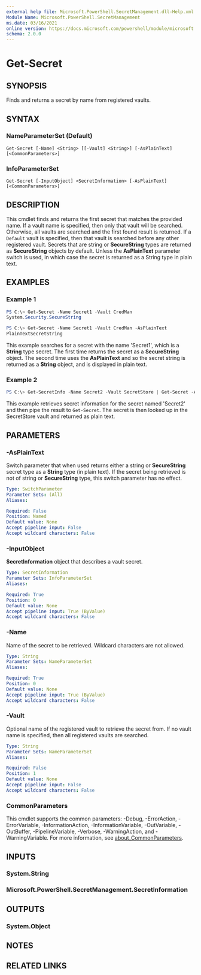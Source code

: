 ```yaml
---
external help file: Microsoft.PowerShell.SecretManagement.dll-Help.xml
Module Name: Microsoft.PowerShell.SecretManagement
ms.date: 03/16/2021
online version: https://docs.microsoft.com/powershell/module/microsoft.powershell.secretmanagement/get-secret?view=ps-modules&wt.mc_id=ps-gethelp
schema: 2.0.0
---
```


# Get-Secret

## SYNOPSIS
Finds and returns a secret by name from registered vaults.

## SYNTAX

### NameParameterSet (Default)

```
Get-Secret [-Name] <String> [[-Vault] <String>] [-AsPlainText] [<CommonParameters>]
```

### InfoParameterSet

```
Get-Secret [-InputObject] <SecretInformation> [-AsPlainText] [<CommonParameters>]
```

## DESCRIPTION

This cmdlet finds and returns the first secret that matches the provided name. If a vault name is
specified, then only that vault will be searched. Otherwise, all vaults are searched and the first
found result is returned. If a `Default` vault is specified, then that vault is searched before any
other registered vault. Secrets that are string or **SecureString** types are returned as
**SecureString** objects by default. Unless the **AsPlainText** parameter switch is used, in which
case the secret is returned as a String type in plain text.

## EXAMPLES

### Example 1

```powershell
PS C:\> Get-Secret -Name Secret1 -Vault CredMan
System.Security.SecureString

PS C:\> Get-Secret -Name Secret1 -Vault CredMan -AsPlainText
PlainTextSecretString
```

This example searches for a secret with the name 'Secret1', which is a **String** type secret. The
first time returns the secret as a **SecureString** object. The second time uses the **AsPlainText**
and so the secret string is returned as a **String** object, and is displayed in plain text.

### Example 2

```powershell
PS C:\> Get-SecretInfo -Name Secret2 -Vault SecretStore | Get-Secret -AsPlainText
```

This example retrieves secret information for the secret named 'Secret2' and then pipe the result to
`Get-Secret`. The secret is then looked up in the SecretStore vault and returned as plain text.

## PARAMETERS

### -AsPlainText

Switch parameter that when used returns either a string or **SecureString** secret type as a
**String** type (in plain text). If the secret being retrieved is not of string or **SecureString**
type, this switch parameter has no effect.

```yaml
Type: SwitchParameter
Parameter Sets: (All)
Aliases:

Required: False
Position: Named
Default value: None
Accept pipeline input: False
Accept wildcard characters: False
```

### -InputObject

**SecretInformation** object that describes a vault secret.

```yaml
Type: SecretInformation
Parameter Sets: InfoParameterSet
Aliases:

Required: True
Position: 0
Default value: None
Accept pipeline input: True (ByValue)
Accept wildcard characters: False
```

### -Name

Name of the secret to be retrieved. Wildcard characters are not allowed.

```yaml
Type: String
Parameter Sets: NameParameterSet
Aliases:

Required: True
Position: 0
Default value: None
Accept pipeline input: True (ByValue)
Accept wildcard characters: False
```

### -Vault

Optional name of the registered vault to retrieve the secret from. If no vault name is specified,
then all registered vaults are searched.

```yaml
Type: String
Parameter Sets: NameParameterSet
Aliases:

Required: False
Position: 1
Default value: None
Accept pipeline input: False
Accept wildcard characters: False
```

### CommonParameters

This cmdlet supports the common parameters: -Debug, -ErrorAction, -ErrorVariable,
-InformationAction, -InformationVariable, -OutVariable, -OutBuffer, -PipelineVariable, -Verbose,
-WarningAction, and -WarningVariable. For more information, see
[about_CommonParameters](http://go.microsoft.com/fwlink/?LinkID=113216).

## INPUTS

### System.String

### Microsoft.PowerShell.SecretManagement.SecretInformation

## OUTPUTS

### System.Object

## NOTES

## RELATED LINKS
